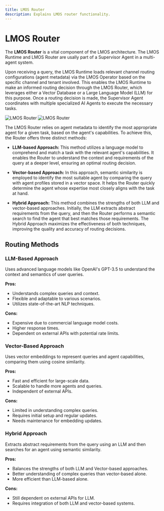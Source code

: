 ```yaml
---
title: LMOS Router
description: Explains LMOS router functionality.
---
```


# LMOS Router

The **LMOS Router** is a vital component of the LMOS architecture. The LMOS Runtime and LMOS Router are usally part of a Supervisor Agent in a multi-agent system.

Upon receiving a query, the LMOS Runtime loads relevant channel routing configurations (agent metadata) via the LMOS Operator based on the specific channel and tenant involved. This enables the LMOS Runtime to make an informed routing decision through the LMOS Router, which leverages either a Vector Database or a Large Language Model (LLM) for this purpose. Once a routing decision is made, the Supervisor Agent coordinates with multiple specialized AI Agents to execute the necessary tasks.

![LMOS Router](/img/supervisor_agent-light.png#light-mode-only)
![LMOS Router](/img/supervisor_agent-dark.png#dark-mode-only)

The LMOS Router relies on agent metadata to identify the most appropriate agent for a given task, based on the agent's capabilities. To achieve this, the Router offers three distinct methods:

- **LLM-based Approach:** This method utilizes a language model to comprehend and match a task with the relevant agent's capabilities. It enables the Router to understand the context and requirements of the query at a deeper level, ensuring an optimal routing decision.
  
- **Vector-based Approach:** In this approach, semantic similarity is employed to identify the most suitable agent by comparing the query with agent profiles stored in a vector space. It helps the Router quickly determine the agent whose expertise most closely aligns with the task at hand.
  
- **Hybrid Approach:** This method combines the strengths of both LLM and vector-based approaches. Initially, the LLM extracts abstract requirements from the query, and then the Router performs a semantic search to find the agent that best matches those requirements. The Hybrid Approach maximizes the effectiveness of both techniques, improving the quality and accuracy of routing decisions.

## Routing Methods

### LLM-Based Approach

Uses advanced language models like OpenAI's GPT-3.5 to understand the context and semantics of user queries.

**Pros:**
- Understands complex queries and context.
- Flexible and adaptable to various scenarios.
- Utilizes state-of-the-art NLP techniques.

**Cons:**
- Expensive due to commercial language model costs.
- Higher response times.
- Dependent on external APIs with potential rate limits.

### Vector-Based Approach

Uses vector embeddings to represent queries and agent capabilities, comparing them using cosine similarity.

**Pros:**
- Fast and efficient for large-scale data.
- Scalable to handle more agents and queries.
- Independent of external APIs.

**Cons:**
- Limited in understanding complex queries.
- Requires initial setup and regular updates.
- Needs maintenance for embedding updates.

### Hybrid Approach

Extracts abstract requirements from the query using an LLM and then searches for an agent using semantic similarity.

**Pros:**
- Balances the strengths of both LLM and Vector-based approaches.
- Better understanding of complex queries than vector-based alone.
- More efficient than LLM-based alone.

**Cons:**
- Still dependent on external APIs for LLM.
- Requires integration of both LLM and vector-based systems.
